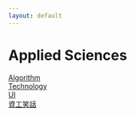 ```yaml
---
layout: default
---
```

# Applied Sciences

[Algorithm](./Algorithm/)  
[Technology](./Technology/)  
[UI](./UI/)  
[資工笑話](./資工笑話/)  
